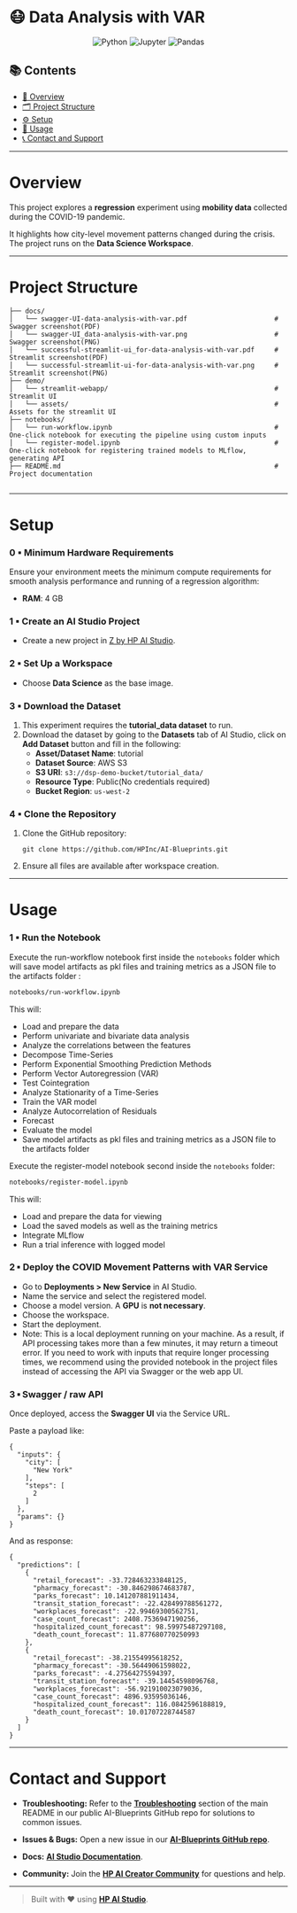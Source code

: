 # 😷 Data Analysis with VAR

<div align="center">

![Python](https://img.shields.io/badge/Python-3.10+-blue.svg?logo=python)
![Jupyter](https://img.shields.io/badge/Jupyter-supported-orange.svg?logo=jupyter)
![Pandas](https://img.shields.io/badge/Pandas-used-150458.svg?logo=pandas)

</div>

## 📚 Contents

- [🧠 Overview](#overview)
- [🗂 Project Structure](#project-structure)
- [⚙️ Setup](#setup)
- [🚀 Usage](#usage)
- [📞 Contact and Support](#contact-and-support)
---

# Overview

This project explores a **regression** experiment using **mobility data** collected during the COVID-19 pandemic.

It highlights how city-level movement patterns changed during the crisis. The project runs on the **Data Science Workspace**.

---

# Project Structure


```
├── docs/
│   └── swagger-UI-data-analysis-with-var.pdf                      # Swagger screenshot(PDF)
│   └── swagger-UI_data-analysis-with-var.png                      # Swagger screenshot(PNG)
│   └── successful-streamlit-ui_for-data-analysis-with-var.pdf     # Streamlit screenshot(PDF)
│   └── successful-streamlit-ui-for-data-analysis-with-var.png     # Streamlit screenshot(PNG)
├── demo/
│   └── streamlit-webapp/                                          # Streamlit UI
│   └── assets/                                                    # Assets for the streamlit UI
├── notebooks/
│   └── run-workflow.ipynb                                         # One‑click notebook for executing the pipeline using custom inputs
│   └── register-model.ipynb                                       # One‑click notebook for registering trained models to MLflow, generating API
├── README.md                                                      # Project documentation
                                                                    
```

---

# Setup

### 0 ▪ Minimum Hardware Requirements

Ensure your environment meets the minimum compute requirements for smooth analysis performance and running of a regression algorithm:

- **RAM**: 4 GB  

### 1 ▪ Create an AI Studio Project

- Create a new project in [Z by HP AI Studio](https://zdocs.datascience.hp.com/docs/aistudio/overview).

### 2 ▪ Set Up a Workspace

- Choose **Data Science** as the base image.

### 3 ▪ Download the Dataset
1. This experiment requires the **tutorial_data dataset** to run.
2. Download the dataset by going to the **Datasets** tab of AI Studio, click on **Add Dataset** button and fill in the following:
   - **Asset/Dataset Name**: tutorial
   - **Dataset Source**: AWS S3
   - **S3 URI**: `s3://dsp-demo-bucket/tutorial_data/`
   - **Resource Type**: Public(No credentials required)
   - **Bucket Region**: `us-west-2`


### 4 ▪ Clone the Repository

1. Clone the GitHub repository:  
   ```
   git clone https://github.com/HPInc/AI-Blueprints.git
   ```

2. Ensure all files are available after workspace creation.

---

# Usage

### 1 ▪ Run the Notebook


Execute the run-workflow notebook first inside the `notebooks` folder which will save model artifacts as pkl files and training metrics as a JSON file to the artifacts folder :

```bash
notebooks/run-workflow.ipynb
```

This will:

- Load and prepare the data
- Perform univariate and bivariate data analysis
- Analyze the correlations between the features
- Decompose Time-Series
- Perform Exponential Smoothing Prediction Methods
- Perform Vector Autoregression (VAR)
- Test Cointegration
- Analyze Stationarity of a Time-Series
- Train the VAR model
- Analyze Autocorrelation of Residuals
- Forecast
- Evaluate the model
- Save model artifacts as pkl files and training metrics as a JSON file to the artifacts folder


Execute the register-model notebook second inside the `notebooks` folder:

```bash
notebooks/register-model.ipynb
```

This will:

- Load and prepare the data for viewing
- Load the saved models as well as the training metrics
- Integrate MLflow
- Run a trial inference with logged model


### 2 ▪ Deploy the COVID Movement Patterns with VAR Service

- Go to **Deployments > New Service** in AI Studio.
- Name the service and select the registered model.
- Choose a model version. A **GPU** is **not necessary**.
- Choose the workspace.
- Start the deployment.
- Note: This is a local deployment running on your machine. As a result, if API processing takes more than a few minutes, it may return a timeout error. If you need to work with inputs that require longer processing times, we recommend using the provided notebook in the project files instead of accessing the API via Swagger or the web app UI.

### 3 ▪ Swagger / raw API

Once deployed, access the **Swagger UI** via the Service URL.

Paste a payload like:

```
{
  "inputs": {
    "city": [
      "New York"
    ],
    "steps": [
      2
    ]
  },
  "params": {}
}
```

And as response:

```
{
  "predictions": [
    {
      "retail_forecast": -33.728463233848125,
      "pharmacy_forecast": -30.846298674683787,
      "parks_forecast": 10.141207881911434,
      "transit_station_forecast": -22.428499788561272,
      "workplaces_forecast": -22.99469300562751,
      "case_count_forecast": 2408.7536947190256,
      "hospitalized_count_forecast": 98.59975487297108,
      "death_count_forecast": 11.877680770250993
    },
    {
      "retail_forecast": -38.21554995618252,
      "pharmacy_forecast": -30.56449061598022,
      "parks_forecast": -4.27564275594397,
      "transit_station_forecast": -39.14454598096768,
      "workplaces_forecast": -56.921910023079036,
      "case_count_forecast": 4896.93595036146,
      "hospitalized_count_forecast": 116.0842596188819,
      "death_count_forecast": 10.01707228744587
    }
  ]
}
```

---

# Contact and Support

- **Troubleshooting:** Refer to the [**Troubleshooting**](https://github.com/HPInc/AI-Blueprints/tree/main?tab=readme-ov-file#troubleshooting) section of the main README in our public AI-Blueprints GitHub repo for solutions to common issues.

- **Issues & Bugs:** Open a new issue in our [**AI-Blueprints GitHub repo**](https://github.com/HPInc/AI-Blueprints).

- **Docs:** [**AI Studio Documentation**](https://zdocs.datascience.hp.com/docs/aistudio/overview).

- **Community:** Join the [**HP AI Creator Community**](https://community.datascience.hp.com/) for questions and help.

---

> Built with ❤️ using [**HP AI Studio**](https://hp.com/ai-studio).